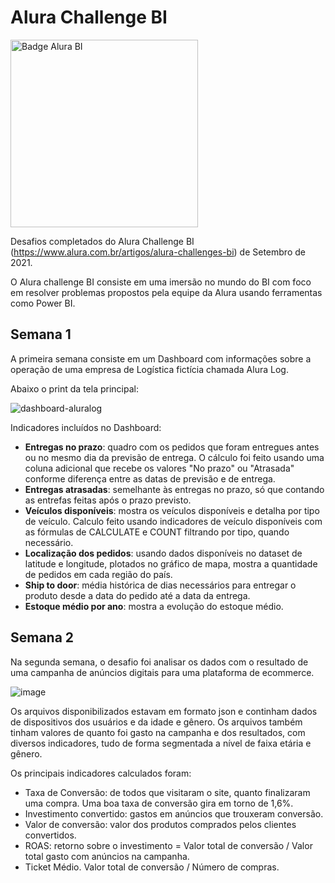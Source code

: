 # Alura Challenge BI

<img src='https://user-images.githubusercontent.com/79534537/137535548-3582fabe-7f01-4976-aeb7-df727cbf3b6d.png' alt='Badge Alura BI' width=300 title='Badge Alura BI'>

Desafios completados do Alura Challenge BI (https://www.alura.com.br/artigos/alura-challenges-bi) de Setembro de 2021.

O Alura challenge BI consiste em uma imersão no mundo do BI com foco em resolver problemas propostos pela equipe da Alura usando ferramentas como Power BI.

## Semana 1
A primeira semana consiste em um Dashboard com informações sobre a operação de uma empresa de Logística fictícia chamada Alura Log.

Abaixo o print da tela principal:

![dashboard-aluralog](https://user-images.githubusercontent.com/4923677/132736751-acbe54ef-277c-4f16-907d-ac87672ba647.PNG)

Indicadores incluídos no Dashboard:
- **Entregas no prazo**: quadro com os pedidos que foram entregues antes ou no mesmo dia da previsão de entrega. O cálculo foi feito usando uma coluna adicional que recebe os valores "No prazo" ou "Atrasada" conforme diferença entre as datas de previsão e de entrega.
- **Entregas atrasadas**: semelhante às entregas no prazo, só que contando as entrefas feitas após o prazo previsto.
- **Veículos disponíveis**: mostra os veículos disponíveis e detalha por tipo de veículo. Calculo feito usando indicadores de veículo disponíveis com as fórmulas de CALCULATE e COUNT filtrando por tipo, quando necessário.
- **Localização dos pedidos**: usando dados disponíveis no dataset de latitude e longitude, plotados no gráfico de mapa, mostra a quantidade de pedidos em cada região do país.
- **Ship to door**: média histórica de dias necessários para entregar o produto desde a data do pedido até a data da entrega.
- **Estoque médio por ano**: mostra a evolução do estoque médio.

## Semana 2
Na segunda semana, o desafio foi analisar os dados com o resultado de uma campanha de anúncios digitais para uma plataforma de ecommerce.

![image](https://user-images.githubusercontent.com/4923677/134990575-b56ef81e-7f9c-4635-966f-f589c9fb78a6.png)

Os arquivos disponibilizados estavam em formato json e continham dados de dispositivos dos usuários e da idade e gênero. Os arquivos também tinham valores de quanto foi gasto na campanha e dos resultados, com diversos indicadores, tudo de forma segmentada a nível de faixa etária e gênero.

Os principais indicadores calculados foram:
- Taxa de Conversão: de todos que visitaram o site, quanto finalizaram uma compra. Uma boa taxa de conversão gira em torno de 1,6%.
- Investimento convertido: gastos em anúncios que trouxeram conversão.
- Valor de conversão: valor dos produtos comprados pelos clientes convertidos.
- ROAS: retorno sobre o investimento = Valor total de conversão / Valor total gasto com anúncios na campanha.
- Ticket Médio. Valor total de conversão / Número de compras.
